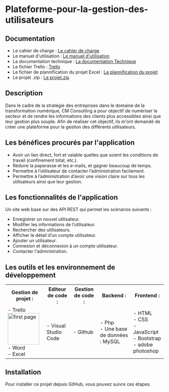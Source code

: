# Plateforme-pour-la-gestion-des-utilisateurs
## Documentation
- Le cahier de charge : [Le cahier de charge]()
- Le manuel d'utilisation : [Le manuel d'utilisation]()
- La documentation technique : [La documentation Technique]()
- Le fichier Trello : [Trello]()
- Le fichier de plannification du projet Excel : [La plannification du projet]()
- Le projet .zip : [Le projet.zip]()

## Description 
Dans le cadre de la stratégie des entreprises dans le domaine de la transformation numérique, CM Consulting a pour objectif de numériser le secteur et de rendre les informations des clients plus accessibles ainsi que leur gestion plus souple. Afin de réaliser cet objectif, ils m'ont demandé de créer une plateforme pour la gestion des différents utilisateurs.

## Les bénéfices procurés par l'application
* Avoir un lien direct, fort et valable quelles que soient les conditions de travail (confinement total, etc.).
* Réduire la paperasse et les e-mails, et gagner beaucoup de temps.
* Permettre à l’utilisateur de contacter l’administration facilement.
* Permettre à l’administration d’avoir une vision claire sur tous les utilisateurs ainsi que leur gestion.

## Les fonctionnalités de l'application 
Un site web basé sur des API REST qui permet les scénarios suivants :
*	Enregistrer un nouvel utilisateur.
*	Modifier les informations de l’utilisateur.
*	Rechercher des utilisateurs.
*	Afficher le détail d’un compte utilisateur.
*	Ajouter un utilisateur.
*	Connexion et déconnexion à un compte utilisateur.
*	Contacter l'administration.

## Les outils et les environnement de développement
<table align="center">
  <tr>
  	<th>
		Gestion de projet :
	</th>
 	<th>
		Editeur de code :
	</th>
	<th>
		Gestion de code :
	</th>
	<th>
		Backend :
	</th> 
	<th>
		Frontend :
	</th>
  </tr>
  <tr>
  	<td>
		- Trello <img src="captures/Webmap%20Design.png" alt="first page" width="100px" /><br>
		- Word <br>
     		- Excel
	</td>
 	<td>
		- Visual Studio Code
	</td>
 	<td>
		- Github 
	</td>
 	<td>
		- Php <br>
    		- Une base de données : MySQL
	</td>
	<td>
 		- HTML <br>
    		- CSS  <br>
       		- JavaScript <br>
	  	- Bootstrap <br>
     		- adobe photoshop
	</td>
  </tr>
</table>
   
## Installation 
Pour installer ce projet depuis GitHub, vous pouvez suivre ces étapes. 
